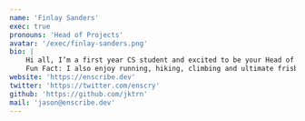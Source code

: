 ```yaml
---
name: 'Finlay Sanders'
exec: true
pronouns: 'Head of Projects'
avatar: '/exec/finlay-sanders.png'
bio: |
    Hi all, I’m a first year CS student and excited to be your Head of Projects for the coming year!  I am interested in complexity (think Conway’s game of life) and machine learning. Stay tuned for some fun projects and competitions.
    Fun Fact: I also enjoy running, hiking, climbing and ultimate frisbee :)
website: 'https://enscribe.dev'
twitter: 'https://twitter.com/enscry'
github: 'https://github.com/jktrn'
mail: 'jason@enscribe.dev'
---
```

